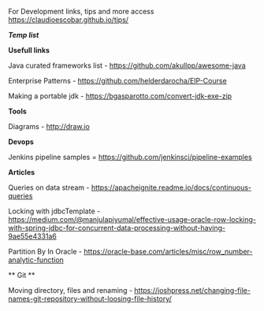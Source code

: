 For Development links, tips and more access https://claudioescobar.github.io/tips/

***Temp list***

**Usefull links**

Java curated frameworks list - https://github.com/akullpp/awesome-java

Enterprise Patterns - https://github.com/helderdarocha/EIP-Course

Making a portable jdk - https://bgasparotto.com/convert-jdk-exe-zip

**Tools**

Diagrams - http://draw.io

**Devops**

Jenkins pipeline samples = https://github.com/jenkinsci/pipeline-examples

**Articles**

Queries on data stream - https://apacheignite.readme.io/docs/continuous-queries

Locking with jdbcTemplate - https://medium.com/@manjulapiyumal/effective-usage-oracle-row-locking-with-spring-jdbc-for-concurrent-data-processing-without-having-9ae55e4331a6

Partition By In Oracle - https://oracle-base.com/articles/misc/row_number-analytic-function

** Git **

Moving directory, files and renaming - https://joshpress.net/changing-file-names-git-repository-without-loosing-file-history/
